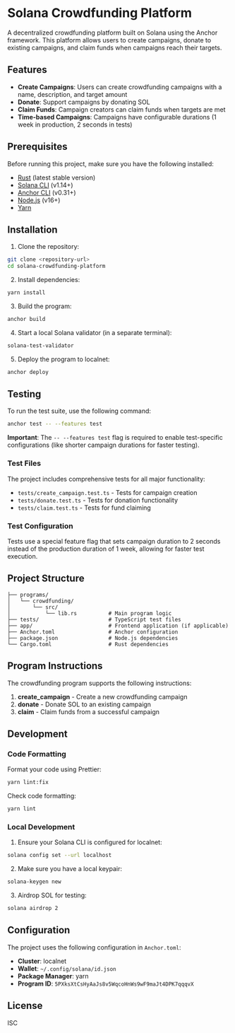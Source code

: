 # Solana Crowdfunding Platform

A decentralized crowdfunding platform built on Solana using the Anchor framework. This platform allows users to create campaigns, donate to existing campaigns, and claim funds when campaigns reach their targets.

## Features

- **Create Campaigns**: Users can create crowdfunding campaigns with a name, description, and target amount
- **Donate**: Support campaigns by donating SOL
- **Claim Funds**: Campaign creators can claim funds when targets are met
- **Time-based Campaigns**: Campaigns have configurable durations (1 week in production, 2 seconds in tests)

## Prerequisites

Before running this project, make sure you have the following installed:

- [Rust](https://rustup.rs/) (latest stable version)
- [Solana CLI](https://docs.solana.com/cli/install-solana-cli-tools) (v1.14+)
- [Anchor CLI](https://www.anchor-lang.com/docs/installation) (v0.31+)
- [Node.js](https://nodejs.org/) (v16+)
- [Yarn](https://yarnpkg.com/getting-started/install)

## Installation

1. Clone the repository:

```bash
git clone <repository-url>
cd solana-crowdfunding-platform
```

2. Install dependencies:

```bash
yarn install
```

3. Build the program:

```bash
anchor build
```

4. Start a local Solana validator (in a separate terminal):

```bash
solana-test-validator
```

5. Deploy the program to localnet:

```bash
anchor deploy
```

## Testing

To run the test suite, use the following command:

```bash
anchor test -- --features test
```

**Important**: The `-- --features test` flag is required to enable test-specific configurations (like shorter campaign durations for faster testing).

### Test Files

The project includes comprehensive tests for all major functionality:

- `tests/create_campaign.test.ts` - Tests for campaign creation
- `tests/donate.test.ts` - Tests for donation functionality
- `tests/claim.test.ts` - Tests for fund claiming

### Test Configuration

Tests use a special feature flag that sets campaign duration to 2 seconds instead of the production duration of 1 week, allowing for faster test execution.

## Project Structure

```
├── programs/
│   └── crowdfunding/
│       └── src/
│           └── lib.rs          # Main program logic
├── tests/                      # TypeScript test files
├── app/                        # Frontend application (if applicable)
├── Anchor.toml                 # Anchor configuration
├── package.json                # Node.js dependencies
└── Cargo.toml                  # Rust dependencies
```

## Program Instructions

The crowdfunding program supports the following instructions:

1. **create_campaign** - Create a new crowdfunding campaign
2. **donate** - Donate SOL to an existing campaign
3. **claim** - Claim funds from a successful campaign

## Development

### Code Formatting

Format your code using Prettier:

```bash
yarn lint:fix
```

Check code formatting:

```bash
yarn lint
```

### Local Development

1. Ensure your Solana CLI is configured for localnet:

```bash
solana config set --url localhost
```

2. Make sure you have a local keypair:

```bash
solana-keygen new
```

3. Airdrop SOL for testing:

```bash
solana airdrop 2
```

## Configuration

The project uses the following configuration in `Anchor.toml`:

- **Cluster**: localnet
- **Wallet**: `~/.config/solana/id.json`
- **Package Manager**: yarn
- **Program ID**: `5PXksXtCsHyAaJs8v5WqcoHnWs9wF9maJt4DPK7qqqvX`

## License

ISC
